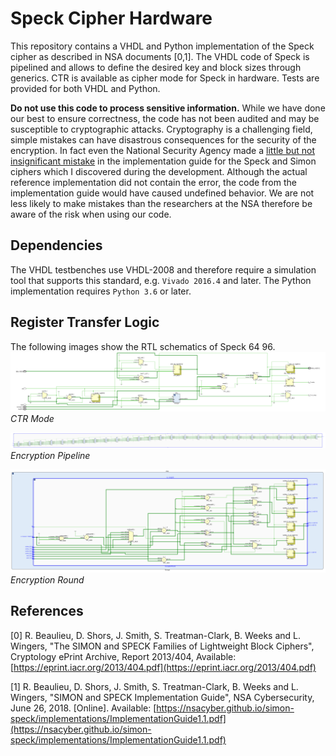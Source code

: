 # Speck Cipher Hardware
This repository contains a VHDL and Python implementation of the Speck cipher as described in NSA documents [0,1]. The VHDL code of Speck is pipelined and allows to define the desired key and block sizes through generics. CTR is available as cipher mode for Speck in hardware. Tests are provided for both VHDL and Python.

**Do not use this code to process sensitive information.** While we have done our best to ensure correctness, the code has not been audited and may be susceptible to cryptographic attacks. Cryptography is a challenging field, simple mistakes can have disastrous consequences for the security of the encryption. In fact even the National Security Agency made a [little but not insignificant mistake](https://github.com/nsacyber/simon-speck/issues/1) in the implementation guide for the Speck and Simon ciphers which I discovered during the development. Although the actual reference implementation did not contain the error, the code from the implementation guide would have caused undefined behavior. We are not less likely to make mistakes than the researchers at the NSA therefore be aware of the risk when using our code.

## Dependencies
The VHDL testbenches use VHDL-2008 and therefore require a simulation tool that supports this standard, e.g. `Vivado 2016.4` and later. The Python implementation requires `Python 3.6` or later.

## Register Transfer Logic
The following images show the RTL schematics of Speck 64 96.
![CTR Mode](./imgs/ctr_rtl_schematic.svg)
*CTR Mode*

![Encryption Pipeline](./imgs/encryption_pipeline_rtl_schematic.svg)
*Encryption Pipeline*

![Encryption Round](./imgs/encryption_round_rtl_schematic.svg)
*Encryption Round*

## References
[0] R. Beaulieu, D. Shors, J. Smith, S. Treatman-Clark, B. Weeks and L. Wingers, "The SIMON and SPECK Families of Lightweight Block Ciphers", Cryptology ePrint Archive, Report 2013/404, Available: [https://eprint.iacr.org/2013/404.pdf](https://eprint.iacr.org/2013/404.pdf)

[1] R. Beaulieu, D. Shors, J. Smith, S. Treatman-Clark, B. Weeks and L. Wingers, "SIMON and SPECK Implementation Guide", NSA Cybersecurity, June 26, 2018. [Online]. Available: [https://nsacyber.github.io/simon-speck/implementations/ImplementationGuide1.1.pdf](https://nsacyber.github.io/simon-speck/implementations/ImplementationGuide1.1.pdf) 
